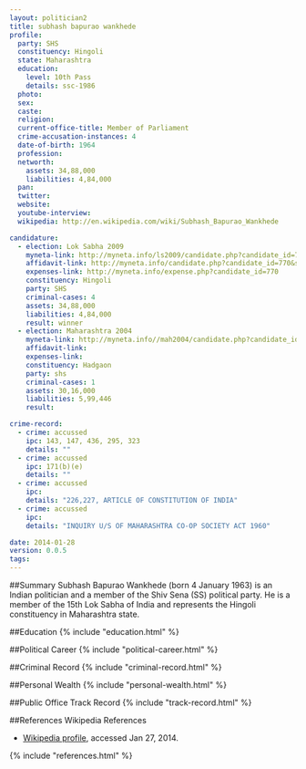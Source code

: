 ```yaml
---
layout: politician2
title: subhash bapurao wankhede
profile: 
  party: SHS
  constituency: Hingoli
  state: Maharashtra
  education: 
    level: 10th Pass
    details: ssc-1986
  photo: 
  sex: 
  caste: 
  religion: 
  current-office-title: Member of Parliament
  crime-accusation-instances: 4
  date-of-birth: 1964
  profession: 
  networth: 
    assets: 34,88,000
    liabilities: 4,84,000
  pan: 
  twitter: 
  website: 
  youtube-interview: 
  wikipedia: http://en.wikipedia.com/wiki/Subhash_Bapurao_Wankhede

candidature: 
  - election: Lok Sabha 2009
    myneta-link: http://myneta.info/ls2009/candidate.php?candidate_id=770
    affidavit-link: http://myneta.info/candidate.php?candidate_id=770&scan=original
    expenses-link: http://myneta.info/expense.php?candidate_id=770
    constituency: Hingoli 
    party: SHS
    criminal-cases: 4
    assets: 34,88,000
    liabilities: 4,84,000
    result: winner 
  - election: Maharashtra 2004
    myneta-link: http://myneta.info//mah2004/candidate.php?candidate_id=169
    affidavit-link: 
    expenses-link: 
    constituency: Hadgaon 
    party: shs
    criminal-cases: 1
    assets: 30,16,000
    liabilities: 5,99,446
    result:  

crime-record: 
  - crime: accussed
    ipc: 143, 147, 436, 295, 323
    details: "" 
  - crime: accussed
    ipc: 171(b)(e)
    details: "" 
  - crime: accussed
    ipc: 
    details: "226,227, ARTICLE OF CONSTITUTION OF INDIA" 
  - crime: accussed
    ipc: 
    details: "INQUIRY U/S OF MAHARASHTRA CO-OP SOCIETY ACT 1960" 

date: 2014-01-28
version: 0.0.5
tags: 
---
```

##Summary
Subhash Bapurao Wankhede (born 4 January 1963) is an Indian politician and a member of the Shiv Sena (SS) political party. He is a member of the 15th Lok Sabha of India and represents the Hingoli constituency in Maharashtra state.


##Education
{% include "education.html" %}


##Political Career
{% include "political-career.html" %}


##Criminal Record
{% include "criminal-record.html" %}


##Personal Wealth
{% include "personal-wealth.html" %}


##Public Office Track Record
{% include "track-record.html" %}


##References
Wikipedia References
- [Wikipedia profile]({{page.profile.wikipedia}}), accessed Jan 27, 2014.



{% include "references.html" %}